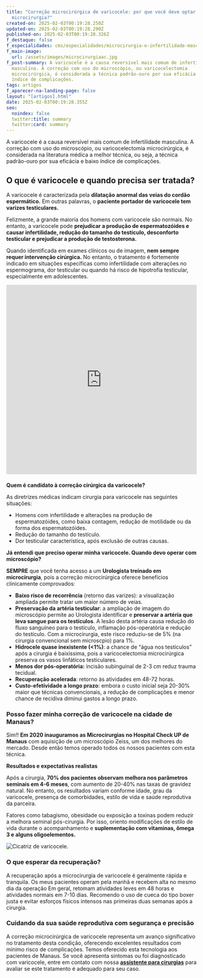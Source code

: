 ```yaml
---
title: "Correção microcirúrgica de varicocele: por que você deve optar por
  microcirurgia?"
created-on: 2025-02-03T00:19:28.250Z
updated-on: 2025-02-03T00:19:28.290Z
published-on: 2025-02-03T00:19:28.326Z
f_destaque: false
f_especialidades: cms/especialidades/microcirurgia-e-infertilidade-masculina.md
f_main-image:
  url: /assets/images/microcirurgiaac.jpg
f_post-summary: A varicocele é a causa reversível mais comum de infertilidade
  masculina. A correção com uso do microscópio, ou varicocelectomia
  microcirúrgica, é considerada a técnica padrão-ouro por sua eficácia e baixo
  índice de complicações.
tags: artigos
f_aparecer-na-landing-page: false
layout: "[artigos].html"
date: 2025-02-03T00:19:28.355Z
seo:
  noindex: false
  twitter:title: summary
  twitter:card: summary
---
```

A varicocele é a causa reversível mais comum de infertilidade masculina. A correção com uso do microscópio, ou varicocelectomia microcirúrgica, é considerada na literatura médica a melhor técnica, ou seja, a técnica padrão-ouro por sua eficácia e baixo índice de complicações.

## O que é varicocele e quando precisa ser tratada?

A varicocele é caracterizada pela **dilatação anormal das veias do cordão espermático.** Em outras palavras, o **paciente portador de varicocele tem varizes testiculares.**

Felizmente, a grande maioria dos homens com varicocele são normais. No entanto, a varicocele pode **prejudicar a produção de espermatozóides e causar infertilidade, redução do tamanho do testículo, desconforto testicular e prejudicar a produção de testosterona.**

Quando identificada em exames clínicos ou de imagem, **nem sempre requer intervenção cirúrgica.** No entanto, o tratamento é fortemente indicado em situações específicas como infertilidade com alterações no espermograma, dor testicular ou quando há risco de hipotrofia testicular, especialmente em adolescentes.

<div style="text-align: center; margin-bottom: 20px;">
  <iframe
    width="100%"
    height="500"
    src="https://www.youtube.com/embed/2Y8sETdTl2k"
    title="Microcirurgia da tratamento da infertilidade por varicocele"
    frameborder="0"
    allow="accelerometer; autoplay; clipboard-write; encrypted-media; gyroscope; picture-in-picture; web-share"
    referrerpolicy="strict-origin-when-cross-origin"
    allowfullscreen
    id="responsive-video"
    style="max-width: 800px; margin: 0 auto; display: block;"
  ></iframe>
  <script>
    function adjustIframeHeight() {
      var iframe = document.getElementById('responsive-video');
      if (window.innerWidth < 768) {
        iframe.style.height = '300px'; // Altura para celular
      } else {
        iframe.style.height = '500px'; // Altura para desktop
      }
    }  </script>
</div>

**Quem é candidato à correção cirúrgica da varicocele?**

As diretrizes médicas indicam cirurgia para varicocele nas seguintes situações:

* Homens com infertilidade e alterações na produção de espermatozóides, como baixa contagem, redução de motilidade ou da forma dos espermatozóides.
* Redução do tamanho do testículo.
* Dor testicular característica, após exclusão de outras causas.

**Já entendi que preciso operar minha varicocele. Quando devo operar com microscópio?**

**SEMPRE** que você tenha acesso a um **Urologista treinado em microcirurgia**, pois a correção microcirúrgica oferece benefícios clinicamente comprovados:

* **Baixo risco de recorrência** (retorno das varizes): a visualização ampliada permite tratar um maior número de veias.
* **Preservação da artéria testicular**: a ampliação de imagem do microscópio permite ao Urologista identificar e **preservar a artéria que leva sangue para os testículos**. A lesão desta artéria causa redução do fluxo sanguíneo para o testículo, inflamação pós-operatória e redução do testículo. Com a microcirurgia, este risco reduziu-se de 5% (na cirurgia convencional sem microscpio) para 1%.
* **Hidrocele quase inexistente (<1%)**: a chance de “água nos testículos” após a cirurgia é baixíssima, pois a varicocelectomia microcirúrgica preserva os vasos linfáticos testiculares.
* **Menos dor pós-operatória:** incisão subinguinal de 2-3 cm reduz trauma tecidual.
* **Recuperação acelerada**: retorno às atividades em 48-72 horas.
* **Custo-efetividade a longo prazo**: embora o custo inicial seja 20-30% maior que técnicas convencionais, a redução de complicações e menor chance de recidiva diminui gastos a longo prazo.

### Posso fazer minha correção de varicocele na cidade de Manaus?

Sim!! **Em 2020 inauguramos as Microcirurgias no Hospital Check UP de Manaus** com aquisição de um microscópio Zeiss, um dos melhores do mercado. Desde então temos operado todos os nossos pacientes com esta técnica.

**Resultados e expectativas realistas**

Após a cirurgia, **70% dos pacientes observam melhora nos parâmetros seminais em 4-6 meses**, com aumento de 20-40% nas taxas de gravidez natural. No entanto, os resultados variam conforme idade, grau da varicocele, presença de comorbidades, estilo de vida e saúde reprodutiva da parceira.

Fatores como tabagismo, obesidade ou exposição a toxinas podem reduzir a melhora seminal pós-cirurgia. Por isso, oriento modificações de estilo de vida durante o acompanhamento e **suplementação com vitaminas, ômega 3 e alguns oligoelementos.**

![Cicatriz de varicocele.](/assets/images/cicatrizvariocele-2-.jpg "Cicatriz de varicocele. Arquivo pessoal.")

### O que esperar da recuperação?

A recuperação após a microcirurgia de varicocele é geralmente rápida e tranquila. Os meus pacientes operam pela manhã e recebem alta no mesmo dia da operação Em geral, retomam atividades leves em 48 horas e atividades normais em 7-10 dias. Recomendo o uso de cueca do tipo boxer justa e evitar esforços físicos intensos nas primeiras duas semanas após a cirurgia.

### Cuidando da sua saúde reprodutiva com segurança e precisão

A correção microcirúrgica de varicocele representa um avanço significativo no tratamento desta condição, oferecendo excelentes resultados com mínimo risco de complicações. Temos oferecido esta tecnologia aos pacientes de Manaus. Se você apresenta sintomas ou foi diagnosticado com varicocele, entre em contato com nossa **[assistente para cirurgias](https://api.whatsapp.com/send?phone=5592982252490)** para avaliar se este tratamento é adequado para seu caso.